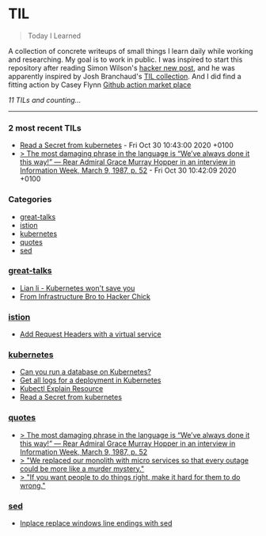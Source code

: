 # TIL
> Today I Learned

A collection of concrete writeups of small things I learn daily while working
and researching. My goal is to work in public. I was inspired to start this
repository after reading Simon Wilson's [hacker new post][1], and he was
apparently inspired by Josh Branchaud's [TIL collection][2]. And I did find a fitting
action by Casey Flynn [Github action market place][3]


_11 TILs and counting..._

---

### 2 most recent TILs

- [Read a Secret from kubernetes](kubernetes/read-secrets-with-kubectl.md) - Fri Oct 30 10:43:00 2020 +0100
- [> The most damaging phrase in the language is “We’ve always done it this way!” — Rear Admiral Grace Murray Hopper in an interview in Information Week, March 9, 1987, p. 52](quotes/grace-hopper.md) - Fri Oct 30 10:42:09 2020 +0100

### Categories

- [great-talks](#great-talks)
- [istion](#istion)
- [kubernetes](#kubernetes)
- [quotes](#quotes)
- [sed](#sed)

### [great-talks](#great-talks)
- [Lian li - Kubernetes won't save you](great-talks/cloud-native_kubernetes-wont-save-you.md)
- [From Infrastructure Bro to Hacker Chick](great-talks/from-infrastructure-bro-to-hacker-chick.md)

### [istion](#istion)
- [Add Request Headers with a virtual service](istion/virtual-service-add-headers.md)

### [kubernetes](#kubernetes)
- [Can you run a database on Kubernetes?](kubernetes/database-on-kube.md)
- [Get all logs for a deployment in Kubernetes](kubernetes/get-all-logs-for-deployment.md)
- [Kubectl Explain Resource](kubernetes/kubectl-explain-resource.md)
- [Read a Secret from kubernetes](kubernetes/read-secrets-with-kubectl.md)

### [quotes](#quotes)
- [> The most damaging phrase in the language is “We’ve always done it this way!” — Rear Admiral Grace Murray Hopper in an interview in Information Week, March 9, 1987, p. 52](quotes/grace-hopper.md)
- [> "We replaced our monolith with micro services so that every outage could be more like a murder mystery."](quotes/murder_mystery.md)
- [> "If you want people to do things right, make it hard for them to do wrong."](quotes/things-right.md)

### [sed](#sed)
- [Inplace replace windows line endings with sed](sed/change-line-endings-inline.md)

[1]: https://simonwillison.net/2020/Apr/20/self-rewriting-readme/
[2]: https://github.com/jbranchaud/til
[3]: https://github.com/marketplace/actions/til-auto-format-readme

